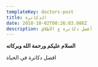```yaml
---
templateKey: doctors-post
title: الدكاترة
date: 2018-10-02T00:26:03.086Z
description: آفضل دكاترة ع الآطلاق
---
```


**السلام عليكم ورحمة الله وبركاته**

افضل دكاترة في الحياة
